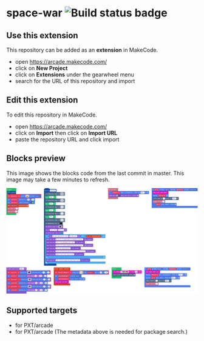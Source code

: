 # space-war ![Build status badge](https://github.com/itaymish/space-war/workflows/MakeCode/badge.svg)



## Use this extension

This repository can be added as an **extension** in MakeCode.

* open https://arcade.makecode.com/
* click on **New Project**
* click on **Extensions** under the gearwheel menu
* search for the URL of this repository and import

## Edit this extension

To edit this repository in MakeCode.

* open https://arcade.makecode.com/
* click on **Import** then click on **Import URL**
* paste the repository URL and click import

## Blocks preview

This image shows the blocks code from the last commit in master.
This image may take a few minutes to refresh.

![A rendered view of the blocks](https://github.com/itaymish/space-war/raw/master/.makecode/blocks.png)

## Supported targets

* for PXT/arcade
* for PXT/arcade
(The metadata above is needed for package search.)

